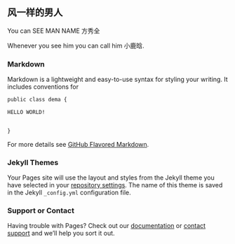 ## 风一样的男人

You can SEE MAN NAME 方秀全

Whenever you see him you can call him 小鹿晗.

### Markdown

Markdown is a lightweight and easy-to-use syntax for styling your writing. It includes conventions for

```markdown
public class dema {

HELLO WORLD!


}
```

For more details see [GitHub Flavored Markdown](https://guides.github.com/features/mastering-markdown/).

### Jekyll Themes

Your Pages site will use the layout and styles from the Jekyll theme you have selected in your [repository settings](https://github.com/baozhenyu12/aeolian.github.io/settings/pages). The name of this theme is saved in the Jekyll `_config.yml` configuration file.

### Support or Contact

Having trouble with Pages? Check out our [documentation](https://docs.github.com/categories/github-pages-basics/) or [contact support](https://support.github.com/contact) and we’ll help you sort it out.
